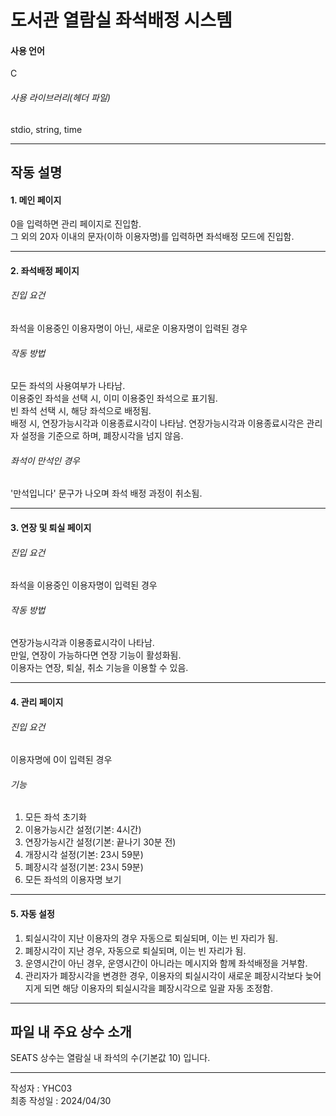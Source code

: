 # 도서관 열람실 좌석배정 시스템

#### 사용 언어
C

###### 사용 라이브러리(헤더 파일)
stdio, string, time

---
## 작동 설명

#### 1. 메인 페이지
0을 입력하면 관리 페이지로 진입함.  
그 외의 20자 이내의 문자(이하 이용자명)를 입력하면 좌석배정 모드에 진입함.  

---
#### 2. 좌석배정 페이지
###### 진입 요건
좌석을 이용중인 이용자명이 아닌, 새로운 이용자명이 입력된 경우  

###### 작동 방법
모든 좌석의 사용여부가 나타남.  
이용중인 좌석을 선택 시, 이미 이용중인 좌석으로 표기됨.  
빈 좌석 선택 시, 해당 좌석으로 배정됨.  
배정 시, 연장가능시각과 이용종료시각이 나타남. 연장가능시각과 이용종료시각은 관리자 설정을 기준으로 하며, 폐장시각을 넘지 않음.  

###### 좌석이 만석인 경우

'만석입니다' 문구가 나오며 좌석 배정 과정이 취소됨.  

---
#### 3. 연장 및 퇴실 페이지
###### 진입 요건
좌석을 이용중인 이용자명이 입력된 경우  

###### 작동 방법
연장가능시각과 이용종료시각이 나타남.  
만일, 연장이 가능하다면 연장 기능이 활성화됨.  
이용자는 연장, 퇴실, 취소 기능을 이용할 수 있음.  

---
#### 4. 관리 페이지
###### 진입 요건
이용자명에 0이 입력된 경우  

###### 기능
1. 모든 좌석 초기화  
2. 이용가능시간 설정(기본: 4시간)  
3. 연장가능시간 설정(기본: 끝나기 30분 전)  
4. 개장시각 설정(기본: 23시 59분)  
5. 폐장시각 설정(기본: 23시 59분)  
6. 모든 좌석의 이용자명 보기  

---
#### 5. 자동 설정
1. 퇴실시각이 지난 이용자의 경우 자동으로 퇴실되며, 이는 빈 자리가 됨.  
2. 폐장시각이 지난 경우, 자동으로 퇴실되며, 이는 빈 자리가 됨.  
3. 운영시간이 아닌 경우, 운영시간이 아니라는 메시지와 함께 좌석배정을 거부함.  
4. 관리자가 폐장시각을 변경한 경우, 이용자의 퇴실시각이 새로운 폐장시각보다 늦어지게 되면 해당 이용자의 퇴실시각을 폐장시각으로 일괄 자동 조정함.  

---
## 파일 내 주요 상수 소개
SEATS 상수는 열람실 내 좌석의 수(기본값 10) 입니다.  

---
작성자 : YHC03  
최종 작성일 : 2024/04/30  